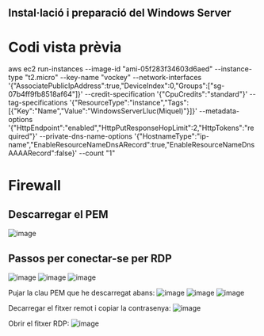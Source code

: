 ## Instal·lació i preparació del Windows Server

#  Codi vista prèvia

aws ec2 run-instances --image-id "ami-05f283f34603d6aed" --instance-type "t2.micro" --key-name "vockey" --network-interfaces '{"AssociatePublicIpAddress":true,"DeviceIndex":0,"Groups":["sg-07b4ff9fb8518af64"]}' --credit-specification '{"CpuCredits":"standard"}' --tag-specifications '{"ResourceType":"instance","Tags":[{"Key":"Name","Value":"WindowsServerLluc(Miquel)"}]}' --metadata-options '{"HttpEndpoint":"enabled","HttpPutResponseHopLimit":2,"HttpTokens":"required"}' --private-dns-name-options '{"HostnameType":"ip-name","EnableResourceNameDnsARecord":true,"EnableResourceNameDnsAAAARecord":false}' --count "1" 

# Firewall

## Descarregar el PEM 
![image](https://github.com/user-attachments/assets/6eaca239-c4a0-4911-b5b9-b4b0848afc5b)

## Passos per conectar-se per RDP
![image](https://github.com/user-attachments/assets/670672a6-c8ff-4b4c-b235-2ba1bc35ed5c)
![image](https://github.com/user-attachments/assets/b84d5c56-f540-492b-af93-e0df46e42723)
![image](https://github.com/user-attachments/assets/a3e0c300-d381-493f-85e5-6ea299835087)

Pujar la clau PEM que he descarregat abans:
![image](https://github.com/user-attachments/assets/ad44af18-a366-4022-9f25-ad642b406f00)
![image](https://github.com/user-attachments/assets/68e1f758-b4f7-4f42-b58b-8d0e00a0758b)
![image](https://github.com/user-attachments/assets/17238b06-801f-480d-b123-59c893c72f7a)

Decarregar el fitxer remot i copiar la contrasenya:
![image](https://github.com/user-attachments/assets/c4bb0fac-0d4d-474e-a269-8d7cd7970471)

Obrir el fitxer RDP:
![image](https://github.com/user-attachments/assets/7e57b562-1eb5-45cb-b840-7a879c09f3e7)



